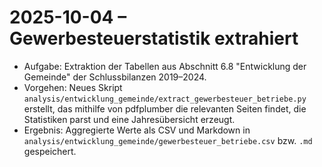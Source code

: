 # 2025-10-04 – Gewerbesteuerstatistik extrahiert

- Aufgabe: Extraktion der Tabellen aus Abschnitt 6.8 "Entwicklung der Gemeinde" der Schlussbilanzen 2019–2024.
- Vorgehen: Neues Skript `analysis/entwicklung_gemeinde/extract_gewerbesteuer_betriebe.py` erstellt, das mithilfe von pdfplumber die relevanten Seiten findet, die Statistiken parst und eine Jahresübersicht erzeugt.
- Ergebnis: Aggregierte Werte als CSV und Markdown in `analysis/entwicklung_gemeinde/gewerbesteuer_betriebe.csv` bzw. `.md` gespeichert.
